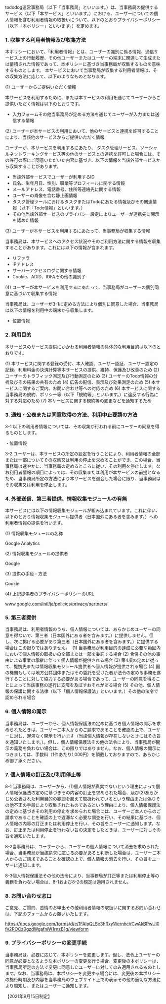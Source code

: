 tododog運営事務局（以下「当事務局」といいます。）は、当事務局の提供するサービス（以下「本サービス」といいます。）における、ユーザーについての個人情報を含む利用者情報の取扱いについて、以下のとおりプライバシーポリシー（以下「本ポリシー」といいます。）を定めます。

### 1.	収集する利用者情報及び収集方法
本ポリシーにおいて、「利用者情報」とは、ユーザーの識別に係る情報、通信サービス上の行動履歴、その他ユーザーまたはユーザーの端末に関連して生成または蓄積された情報であって、本ポリシーに基づき当事務局が収集するものを意味するものとします。
本サービスにおいて当事務局が収集する利用者情報は、その収集方法に応じて、以下のようなものとなります。

(1) ユーザーからご提供いただく情報

本サービスを利用するために、または本サービスの利用を通じてユーザーからご提供いただく情報は以下のとおりです。

- 入力フォームその他当事務局が定める方法を通じてユーザーが入力または送信する情報

(2) ユーザーが本サービスの利用において、他のサービスと連携を許可することにより、当該他のサービスからご提供いただく情報

ユーザーが、本サービスを利用するにあたり、 タスク管理サービス、ソーシャルネットワーキングサービス等の他のサービスとの連携を許可した場合には、その許可の際にご同意いただいた内容に基づき、以下の情報を当該外部サービスから収集することがあります。

- 当該外部サービスでユーザーが利用するID
- 氏名、生年月日、性別、職業等プロフィールに関する情報
- メールアドレス、電話番号、住所等連絡先に関する情報
- ユーザーの肖像を含む静止画情報
- タスク管理ツールにおけるタスクまたはTodoにあたる情報及びその関連情報（以下「Todo情報」といいます。）
- その他当該外部サービスのプライバシー設定によりユーザーが連携先に開示を認めた情報

(3) ユーザーが本サービスを利用するにあたって、当事務局が収集する情報

当事務局は、本サービスへのアクセス状況やそのご利用方法に関する情報を収集することがあります。これには以下の情報が含まれます。

- リファラ
- IPアドレス
- サーバーアクセスログに関する情報
- Cookie、ADID、IDFAその他の識別子

(4)	ユーザーが本サービスを利用するにあたって、当事務局がユーザーの個別同意に基づいて収集する情報

当事務局は、ユーザーが3-1に定める方法により個別に同意した場合、当事務局は以下の情報を利用中の端末から収集します。

- 位置情報

### 2.	利用目的
本サービスのサービス提供にかかわる利用者情報の具体的な利用目的は以下のとおりです。

(1)	本サービスに関する登録の受付、本人確認、ユーザー認証、ユーザー設定の記録、利用料金の決済計算等本サービスの提供、維持、保護及び改善のため
(2)	ユーザーのトラフィック測定及び行動測定のため
(3) ユーザーのTodo情報の分析及びその結果の共有のため
(4)	広告の配信、表示及び効果測定のため
(5)	本サービスに関するご案内、お問い合わせ等への対応のため
(6)	本サービスに関する当事務局の規約、ポリシー等（以下「規約等」といいます。）に違反する行為に対する対応のため
(7)	本サービスに関する規約等の変更などを通知するため

### 3.	通知・公表または同意取得の方法、利用中止要請の方法
3-1	以下の利用者情報については、その収集が行われる前にユーザーの同意を得るものとします。

・位置情報

3-2	ユーザーは、本サービスの所定の設定を行うことにより、利用者情報の全部または一部についてその収集又は利用の停止を求めることができ、この場合、当事務局は速やかに、当事務局の定めるところに従い、その利用を停止します。なお利用者情報の項目によっては、その収集または利用が本サービスの前提となるため、当事務局所定の方法により本サービスを退会した場合に限り、当事務局はその収集又は利用を停止します。

### 4.	外部送信、第三者提供、情報収集モジュールの有無
本サービスには以下の情報収集モジュールが組み込まれています。これに伴い、以下のとおり情報収集モジュール提供者（日本国外にある者を含みます。）への利用者情報の提供を行います。

(1)	情報収集モジュールの名称

Google Analytics

(2)	情報収集モジュールの提供者

Google

(3)	提供の手段・方法

Cookie

(4)	上記提供者のプライバシーポリシーのURL

www.google.com/intl/ja/policies/privacy/partners/

### 5.	第三者提供
当事務局は、利用者情報のうち、個人情報については、あらかじめユーザーの同意を得ないで、第三者（日本国外にある者を含みます。）に提供しません。但し、次に掲げる必要があり第三者（日本国外にある者を含みます。）に提供する場合はこの限りではありません。 
(1)	当事務局が利用目的の達成に必要な範囲内において個人情報の取扱いの全部または一部を委託する場合
(2)	合併その他の事由による事業の承継に伴って個人情報が提供される場合
(3)	第4項の定めに従って、提携先または情報収集モジュール提供者へ個人情報が提供される場合
(4)	国の機関もしくは地方公共団体またはその委託を受けた者が法令の定める事務を遂行することに対して協力する必要がある場合であって、ユーザーの同意を得ることによって当該事務の遂行に支障を及ぼすおそれがある場合
(5)	その他、個人情報の保護に関する法律（以下「個人情報保護法」といいます。）その他の法令で認められる場合

### 6.	個人情報の開示
当事務局は、ユーザーから、個人情報保護法の定めに基づき個人情報の開示を求められたときは、ユーザーご本人からのご請求であることを確認の上で、ユーザーに対し、遅滞なく開示を行います（当該個人情報が存在しないときにはその旨を通知いたします。）。但し、個人情報保護法その他の法令により、当事務局が開示の義務を負わない場合は、この限りではありません。なお、個人情報の開示につきましては、手数料（1件あたり1,000円）を頂戴しておりますので、あらかじめ御了承ください。

### 7.	個人情報の訂正及び利用停止等
8-1	当事務局は、ユーザーから、(1)個人情報が真実でないという理由によって個人情報保護法の定めに基づきその内容の訂正を求められた場合、及び(2)あらかじめ公表された利用目的の範囲を超えて取扱われているという理由または偽りその他不正の手段により収集されたものであるという理由により、個人情報保護法の定めに基づきその利用の停止を求められた場合には、ユーザーご本人からのご請求であることを確認の上で遅滞なく必要な調査を行い、その結果に基づき、個人情報の内容の訂正または利用停止を行い、その旨をユーザーに通知します。なお、訂正または利用停止を行わない旨の決定をしたときは、ユーザーに対しその旨を通知いたします。

8-2当事務局は、ユーザーから、ユーザーの個人情報について消去を求められた場合、当事務局が当該請求に応じる必要があると判断した場合は、ユーザーご本人からのご請求であることを確認の上で、個人情報の消去を行い、その旨をユーザーに通知します。

8-3個人情報保護法その他の法令により、当事務局が訂正等または利用停止等の義務を負わない場合は、8-1および8-2の規定は適用されません。

### 8.	お問い合わせ窓口
ご意見、ご質問、苦情のお申出その他利用者情報の取扱いに関するお問い合わせは、下記のフォームからお願いいたします。

https://docs.google.com/forms/d/e/1FAIpQLSe3hRxyWernhcVCwAkBPwUl0fv2POCz0gzdWgafniW1rnzB1g/viewform

### 9.	プライバシーポリシーの変更手続
当事務局は、必要に応じて、本ポリシーを変更します。但し、法令上ユーザーの同意が必要となるような本ポリシーの変更を行う場合、変更後の本ポリシーは、当事務局所定の方法で変更に同意したユーザーに対してのみ適用されるものとします。なお、当事務局は、本ポリシーを変更する場合には、変更後の本ポリシーの施行時期及び内容を当事務局のウェブサイト上での表示その他の適切な方法により周知し、またはユーザーに通知します。


【2021年9月15日制定】
